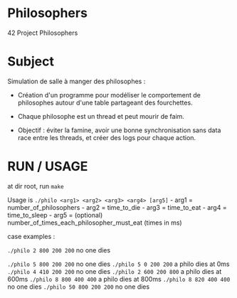 # Philosophers
42 Project Philosophers

# Subject 
Simulation de salle à manger des philosophes :

- Création d'un programme pour modéliser le comportement de philosophes autour d'une table partageant des fourchettes.
    
- Chaque philosophe est un thread et peut mourir de faim.
    
- Objectif : éviter la famine, avoir une bonne synchronisation sans data
    race entre les threads, et créer des logs pour chaque action.

# RUN / USAGE
at dir root, run ```make```

Usage is ```./philo <arg1> <arg2> <arg3> <arg4> [arg5]```
    - arg1 = number_of_philosophers
    - arg2 = time_to_die
    - arg3 = time_to_eat
    - arg4 = time_to_sleep
    - arg5 = (optional) number_of_times_each_philosopher_must_eat (times in ms)

case examples :

```./philo 2 800 200 200``` no one dies

```./philo 5 800 200 200``` no one dies
```./philo 5 0 200 200```   a philo dies at 0ms
```./philo 4 410 200 200``` no one dies
```./philo 2 600 200 800``` a philo dies at 600ms
```./philo 8 800 400 400``` a philo dies at 800ms
```./philo 8 820 400 400``` no one dies
```./philo 50 800 200 200``` no one dies